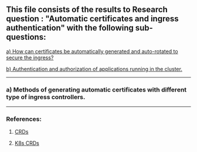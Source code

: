 ## This file consists of the results to Research question : "Automatic certificates and ingress authentication" with the following sub-questions:

<a href="https://github.com/dikshita-git/Research-Project/blob/main/K3s/Chapters/Results/3.2_Automatic_certificates_and_ingress_authentication.md#a-methods-of-generating-automatic-certificates-with-different-type-of-ingress-controllers">a) How can certificates be automatically generated and auto-rotated to secure the ingress?


<a href="https://github.com/dikshita-git/RP_Ingress_security-IPv4_and_IPv6/blob/main/K3s/Chapters/Results/3.2_Certificate_analysis_and_comparison.md#b-can-wildcard-certficiates-be-beneficial-during-operations">b) Authentication and authorization of applications running in the cluster.</a>


------------------------------------------------------------------------------------------------------

### a) Methods of generating automatic certificates with different type of ingress controllers.



--------------------------------------------------------------------------------------------------------



### References:
 
1. <a href="https://www.techtarget.com/searchitoperations/tip/Learn-to-use-Kubernetes-CRDs-in-this-tutorial-example">CRDs </a>

2. <a href="https://www.howtogeek.com/devops/what-are-kubernetes-custom-resource-definitions-crds/">K8s CRDs </a> 
